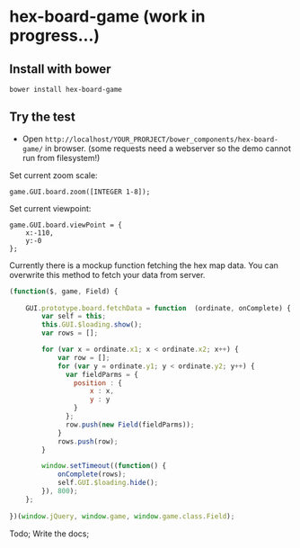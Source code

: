 # hex-board-game (work in progress...)

## Install with bower
```bower install hex-board-game```

## Try the test
 - Open ```http://localhost/YOUR_PRORJECT/bower_components/hex-board-game/``` in browser. (some requests need a webserver so the demo cannot run from filesystem!)  


Set current zoom scale:
```
game.GUI.board.zoom([INTEGER 1-8]);
```

Set current viewpoint:
```
game.GUI.board.viewPoint = {
    x:-110,
    y:-0
};
```

Currently there is a mockup function fetching the hex map data. You can overwrite this method to fetch your data from server.
``` javascript
(function($, game, Field) {
 
    GUI.prototype.board.fetchData = function  (ordinate, onComplete) {
        var self = this;
        this.GUI.$loading.show();
        var rows = [];

        for (var x = ordinate.x1; x < ordinate.x2; x++) {
            var row = [];
            for (var y = ordinate.y1; y < ordinate.y2; y++) {
              var fieldParms = {
                position : {
                    x : x,
                    y : y
                }
              };
              row.push(new Field(fieldParms));
            }
            rows.push(row);
        }

        window.setTimeout((function() {
            onComplete(rows);
            self.GUI.$loading.hide();
        }), 800);
    };
    
})(window.jQuery, window.game, window.game.class.Field);
```


Todo; Write the docs; 